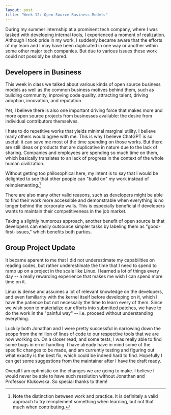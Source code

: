 ```yaml
---
layout: post
title: "Week 12: Open Source Business Models"
---
```


During my summer internship at a prominent tech company, where I was tasked with
developing internal tools, I experienced a moment of realization. Although I
took pride in my work, I suddenly became aware that the efforts of my team and I
may have been duplicated in one way or another within some other major tech
companies. But due to various issues these work could not possibly be shared. 

<!--more-->

## Developers in Business

This week in class we talked about various kinds of open source business models
as well as the common business motives behind them, such as building community,
inproving code quality, attracting talent, driving adoption, innovation, and
reputation. 

Yet, I believe there is also one important driving force that makes more and
more open source projects from businesses available: the desire from individual
contributors themselves. 

I hate to do repetitive works that yields minimal marginal utility. I believe
many others would agree with me. This is why I believe ChatGPT is so useful: it
can save me most of the time spending on those works. But there are still ideas
or products that are duplicative in nature due to the lack of sharing. Companies
and employees are spending so much time on them, which basically translates to 
an lack of progress in the context of the whole human civilization. 

Without getting too philosophical here, my intent is to say that I would be
delighted to see that other people can "build on" my work instead of
reimplementing.[^1]

There are also many other valid reasons, such as developers might be able to
find their work more accessible and demonstrable when everything is no longer
behind the corporate walls. This is especially beneficial if developers wants to
maintain their competitiveness in the job market. 

Taking a slightly humorous approach, another benefit of open source is that
developers can easily outsource simpler tasks by labeling them as
"good-first-issues," which benefits both parties. 

## Group Project Update

It became aparent to me that I did not underestimate my capabilities on reading
codes, but rather underestimate the time that I need to spend to ramp up on a
project in the scale like Linux. I learned a lot of things every day -- a really
rewarding experience that makes me wish I can spend more time on it. 

Linux is dense and assumes a lot of relevant knowledge on the developers, and
even familiarity with the kernel itself before developing on it, which I have
the patience but not necessaily the time to learn every of them. Since we wish
soon to materialize our efforts into submitted patches, we have to do the work
in the "painful way" -- i.e. proceed without understanding everything. 

Luckily both Jonathan and I were pretty successful in narrowing down the scope
from the million of lines of code to our respective tools that we are now
working on. On a closer read, and some tests, I was really able to find some
bugs in error handling. I have already have in mind some of the specific changes
to be made, and am currently testing and figuring out what exactly is the best
fix, which could be indeed hard to find. Hopefully I can get some suggestions
from the maintainer after I have the draft ready. 

Overall I am optimistic on the changes we are going to make. I believe I would
never be able to have such resolution without Jonathan and Professor Klukowska.
So special thanks to them!


[^1]: Note the distinction between work and practice. It is definitely a valid
    approach to try reimplement something when learning, but not that much when
    contributing. 

